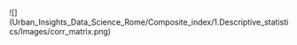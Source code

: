 ![] (Urban_Insights_Data_Science_Rome/Composite_index/1.Descriptive_statistics/Images/corr_matrix.png)
